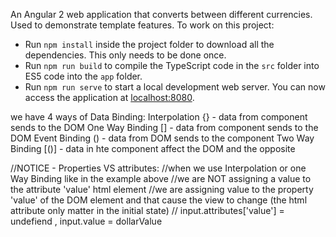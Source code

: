
An Angular 2 web application that converts between different currencies. Used to demonstrate template features.
To work on this project:

* Run `npm install` inside the project folder to download all the dependencies. This only needs to be done once.
* Run `npm run build` to compile the TypeScript code in the `src` folder into ES5 code into the `app` folder.
* Run `npm run serve` to start a local development web server. You can now access the application at [localhost:8080](http://localhost:8080/).

we have 4 ways of Data Binding:
Interpolation {} - data from component sends to the DOM
One Way Binding [] - data from component sends to the DOM
Event Binding () - data from DOM sends to the component
Two Way Binding [()] - data in hte component affect the DOM and the opposite

  
 //NOTICE - Properties VS attributes:
 //when we use Interpolation or one Way Binding like in the example above 
 //we are NOT assigning a value to the attribute 'value' html element
 //we are assigning value to the property 'value' of the DOM element and that cause the view to change (the html attribute only matter in the initial state)
 // input.attributes['value'] = undefiend , input.value = dollarValue
              